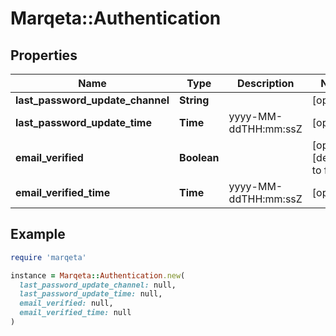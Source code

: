 # Marqeta::Authentication

## Properties

| Name | Type | Description | Notes |
| ---- | ---- | ----------- | ----- |
| **last_password_update_channel** | **String** |  | [optional] |
| **last_password_update_time** | **Time** | yyyy-MM-ddTHH:mm:ssZ | [optional] |
| **email_verified** | **Boolean** |  | [optional][default to false] |
| **email_verified_time** | **Time** | yyyy-MM-ddTHH:mm:ssZ | [optional] |

## Example

```ruby
require 'marqeta'

instance = Marqeta::Authentication.new(
  last_password_update_channel: null,
  last_password_update_time: null,
  email_verified: null,
  email_verified_time: null
)
```

